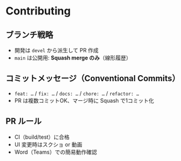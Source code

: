 # Contributing

## ブランチ戦略
- 開発は `devel` から派生して PR 作成
- `main` は公開用: **Squash merge のみ**（線形履歴）

## コミットメッセージ（Conventional Commits）
- `feat: …` / `fix: …` / `docs: …` / `chore: …` / `refactor: …`
- PR は複数コミットOK、マージ時に Squash で1コミット化

## PR ルール
- CI（build/test）に合格
- UI 変更時はスクショ or 動画
- Word（Teams）での簡易動作確認
